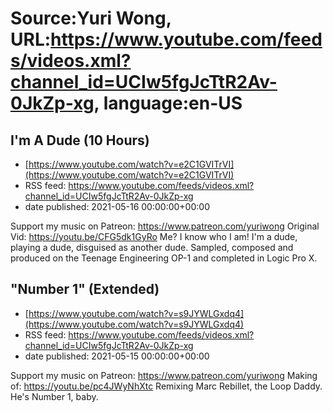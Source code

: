 # Source:Yuri Wong, URL:https://www.youtube.com/feeds/videos.xml?channel_id=UCIw5fgJcTtR2Av-0JkZp-xg, language:en-US

## I'm A Dude (10 Hours)
 - [https://www.youtube.com/watch?v=e2C1GVITrVI](https://www.youtube.com/watch?v=e2C1GVITrVI)
 - RSS feed: https://www.youtube.com/feeds/videos.xml?channel_id=UCIw5fgJcTtR2Av-0JkZp-xg
 - date published: 2021-05-16 00:00:00+00:00

Support my music on Patreon: https://www.patreon.com/yuriwong Original Vid: https://youtu.be/CFG5dk1GyRo
Me? I know who I am! I'm a dude, playing a dude, disguised as another dude.
Sampled, composed and produced on the Teenage Engineering OP-1 and completed in Logic Pro X.

## "Number 1" (Extended)
 - [https://www.youtube.com/watch?v=s9JYWLGxdq4](https://www.youtube.com/watch?v=s9JYWLGxdq4)
 - RSS feed: https://www.youtube.com/feeds/videos.xml?channel_id=UCIw5fgJcTtR2Av-0JkZp-xg
 - date published: 2021-05-15 00:00:00+00:00

Support my music on Patreon: https://www.patreon.com/yuriwong Making of: https://youtu.be/pc4JWyNhXtc
Remixing Marc Rebillet, the Loop Daddy. He's Number 1, baby.

